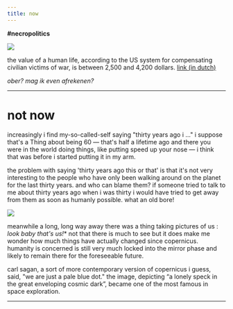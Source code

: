 ```yaml
---
title: now
---
```


**#necropolitics**

![](http://johannesk.com.s3.amazonaws.com/2020/img/value-1.jpeg)

the value of a human life, according to the US system for compensating civilian victims of war, is between 2,500 and 4,200 dollars. [link (in dutch)](https://www.nrc.nl/nieuws/2019/10/18/een-mensenleven-is-2500-tot-4200-dollar-waard-a3977250)

*ober? mag ik even afrekenen?*

----------------------



# not now

increasingly i find my-so-called-self saying "thirty years ago i ..." i suppose that's a Thing about being 60 — that's half a lifetime ago and there you were in the world doing things, like putting speed up your nose — i think that was before i started putting it in my arm. 

the problem with saying 'thirty years ago this or that' is that it's not very interesting to the people who have only been walking around on the planet for the last thirty years. and who can blame them? if someone tried to talk to me about thirty years ago when i was thirty i would have tried to get away from them as soon as humanly possible. what an old bore! 

![](http://johannesk.com.s3.amazonaws.com/2020/img/pale-blue-dot.jpg)

meanwhile a long, long way away there was a thing taking pictures of us : *look baby that's us!** not that there is much to see but it does make me wonder how much things have actually changed since copernicus. humanity is concerned is still very much locked into the mirror phase and likely to remain there for the foreseeable future.

carl sagan, a sort of more contemporary version of copernicus i guess, said, "we are just a pale blue dot." the image, depicting “a lonely speck in the great enveloping cosmic dark”, became one of the most famous in space exploration.

----------------------



![]()








